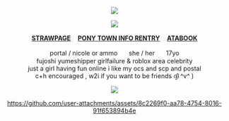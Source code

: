 
<div align="center">
  
![](https://64.media.tumblr.com/38f60385954ef8f8974a9f6d37d78ca0/0c97c6aa4a85d3dd-2f/s250x400/57dcaa9d031006f2c9ef8746d46f2bce7a338332.gifv)

![](https://popteamepic.carrd.co/assets/images/gallery77/61285760.gif?v10408301085951)

<b>[STRAWPAGE](https://postal2redux.straw.page/) ㅤ[PONY TOWN INFO RENTRY](https://rentry.co/angelofdarkness) ㅤ[ATABOOK](https://portal.atabook.org/)</b>

portal / nicole or ammoㅤㅤshe / herㅤㅤ17yo
<br>fujoshi yumeshipper girlfailure & roblox area celebrity
<br>just a girl having fun online i like my ocs and scp and postal
<br>c+h encouraged , w2i if you want to be friends ദ്ദി ^v^ )</br>

![](https://komarev.com/ghpvc/?username=10shadows&label=HOSTILES:&color=orange&style=for-the-badge)





https://github.com/user-attachments/assets/8c2269f0-aa78-4754-8016-91f653894b4e



</div>
